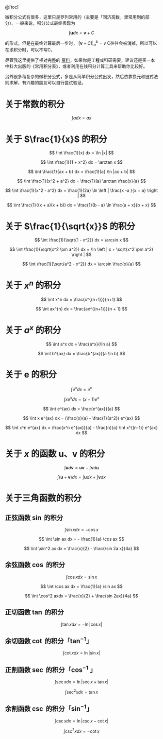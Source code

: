 
@[toc]

微积分公式有很多，这里只是罗列常用的（主要是「同济高数」里常用到的部分）。一般来说，积分公式最终表现为

$$
\int \mathbf{u} dx = \mathbf{v} + C
$$

的形式。但是在最终计算最后一步时， $[\mathbf{v} + C] \left |_a^b \right . = v$ C往往会被消掉，所以可以在求积分时，可以不写C。

尽管我这里提供了相对完整的 [资料](https://download.csdn.net/download/poisonchry/40213023)，如果你是工程或科研需要，建议还是买一本中科大出版的《常用积分表》，或者利用在线积分计算工具来帮助你比较好。

另外很多稍复杂的微积分公式，多是从简单积分公式出发，然后依靠换元和链式法则求解，有兴趣的朋友可以自行尝试验证。


# 关于常数的积分

$$
\int a dx = ax
$$

# 关于 $\frac{1}{x}$ 的积分

$$
\int \frac{1}{x} dx = \ln |x|
$$

$$
\int \frac{1}{1 + x^2} dx = \arctan x
$$

$$
\int \frac{1}{ax + b} dx = \frac{1}{a} \ln |ax + b|
$$

$$
\int \frac{1}{x^2 + a^2} dx = \frac{1}{a} \arctan \frac{x}{a}
$$

$$
\int \frac{1}{x^2 - a^2} dx = \frac{1}{2a} \ln \left | \frac{x -a }{x + a} \right |
$$

$$
\int \frac{1}{(x + a)(x + b)} dx = \frac{1}{b - a} \ln \frac{a + x}{b + x}
$$

# 关于 $\frac{1}{\sqrt{x}}$ 的积分

$$
\int \frac{1}{\sqrt{1 - x^2}} dx = \arcsin x
$$

$$
\int \frac{1}{\sqrt{x^2 \pm a^2}} dx = \ln \left | x + \sqrt{x^2 \pm a^2} \right | 
$$

$$
\int \frac{1}{\sqrt{a^2 - x^2}} dx = \arcsin \frac{x}{a}
$$

# 关于 $x^n$ 的积分

$$
\int x^n dx = \frac{x^{(n+1)}}{n+1}
$$

$$
\int ax^{n} dx = \frac{ax^{(n+1)}}{n + 1}
$$

# 关于 $a^x$ 的积分

$$
\int a^x dx = \frac{a^x}{\ln a}
$$

$$
\int b^{ax} dx = \frac{b^{ax}}{a \ln b}
$$



# 关于 e 的积分

$$
\int e^x dx = e^x
$$

$$
\int x e^{x} dx = (x -1) e^x
$$

$$
\int e^{ax} dx = \frac{e^{ax}}{a}
$$

$$
\int x e^{ax} dx = (\frac{x}{a} - \frac{1}{a^2}) e^{ax}
$$

$$
\int x^n e^{ax} dx = \frac{x^n e^{ax}}{a} - \frac{n}{a} \int x^{(n-1)} e^{ax} dx
$$

# 关于 $x$ 的函数 $\mathbf{u}$、$\mathbf{v}$ 的积分

$$
\int \mathbf{u} d \mathbf{v} = \mathbf{uv} -  \int \mathbf{v} d \mathbf{u}
$$

$$
\int (\mathbf{u} + \mathbf{v}) dx = \int \mathbf{u} dx + \int \mathbf{v} dx
$$

# 关于三角函数的积分

## 正弦函数 $\sin$ 的积分
$$
\int \sin x dx = - \cos x
$$

$$
\int \sin ax dx = - \frac{1}{a} \cos ax
$$

$$
\int \sin^2 ax dx = \frac{x}{2} - \frac{\sin 2a x}{4a}
$$

## 余弦函数 $\cos$ 的积分
$$
\int \cos x dx = \sin x
$$

$$
\int \cos ax dx = \frac{1}{a} \sin ax
$$

$$
\int \cos^2 axdx = \frac{x}{2} + \frac{sin 2ax}{4a}
$$

## 正切函数 $\tan$ 的积分

$$
\int \tan x dx = - \ln |\cos x|
$$

## 余切函数 $\cot$ 的积分「$\tan^{-1}$」

$$
\int \cot x dx = \ln |\sin x|
$$

## 正割函数 $\sec$ 的积分「$\cos^{-1}$ 」
$$
\int \sec xdx = \ln |\sec x + \tan x|
$$

$$
\int \sec^2 x dx = \tan x 
$$

## 余割函数 $\csc$ 的积分「$\sin^{-1}$」

$$
\int \csc xdx = \ln |\csc x - \cot x|
$$

$$
\int \csc^2 x dx = -\cot x  
$$
















